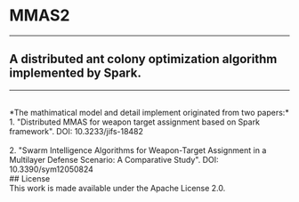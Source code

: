 # MMAS2
---
## A distributed ant colony optimization algorithm implemented by Spark.
---
<br>
 *The mathimatical model and detail implement originated from two papers:*
<br>
1. "Distributed MMAS for weapon target assignment based on Spark framework". DOI: 10.3233/jifs-18482
<br>
<br>
2. "Swarm Intelligence Algorithms for Weapon-Target Assignment in a Multilayer Defense Scenario: A Comparative Study". DOI: 10.3390/sym12050824
<br>
## License
<br>
This work is made available under the Apache License 2.0.
